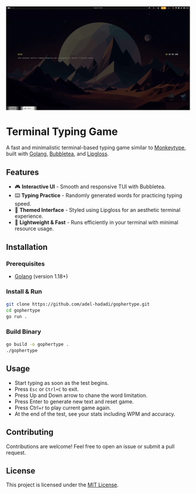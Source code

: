 ![Introduction](https://github.com/adel-hadadi/gophertype/blob/main/docs/intro.gif)
# Terminal Typing Game

A fast and minimalistic terminal-based typing game similar to [Monkeytype](https://monkeytype.com/), built with [Golang](https://golang.org/), [Bubbletea](https://github.com/charmbracelet/bubbletea), and [Lipgloss](https://github.com/charmbracelet/lipgloss).

## Features
- 🎮 **Interactive UI** - Smooth and responsive TUI with Bubbletea.
- ⌨️ **Typing Practice** - Randomly generated words for practicing typing speed.
- 🎨 **Themed Interface** - Styled using Lipgloss for an aesthetic terminal experience.
- 🚀 **Lightweight & Fast** - Runs efficiently in your terminal with minimal resource usage.

## Installation
### Prerequisites
- [Golang](https://go.dev/dl/) (version 1.18+)

### Install & Run
```sh
git clone https://github.com/adel-hadadi/gophertype.git
cd gophertype
go run .
```

### Build Binary
```sh
go build -o gophertype .
./gophertype
```

## Usage
- Start typing as soon as the test begins.
- Press `Esc` or `Ctrl+C` to exit.
- Press Up and Down arrow to chane the word limitation.
- Press Enter to generate new text and reset game.
- Press Ctrl+r to play current game again.
- At the end of the test, see your stats including WPM and accuracy.

## Contributing
Contributions are welcome! Feel free to open an issue or submit a pull request.

## License
This project is licensed under the [MIT License](LICENSE).

